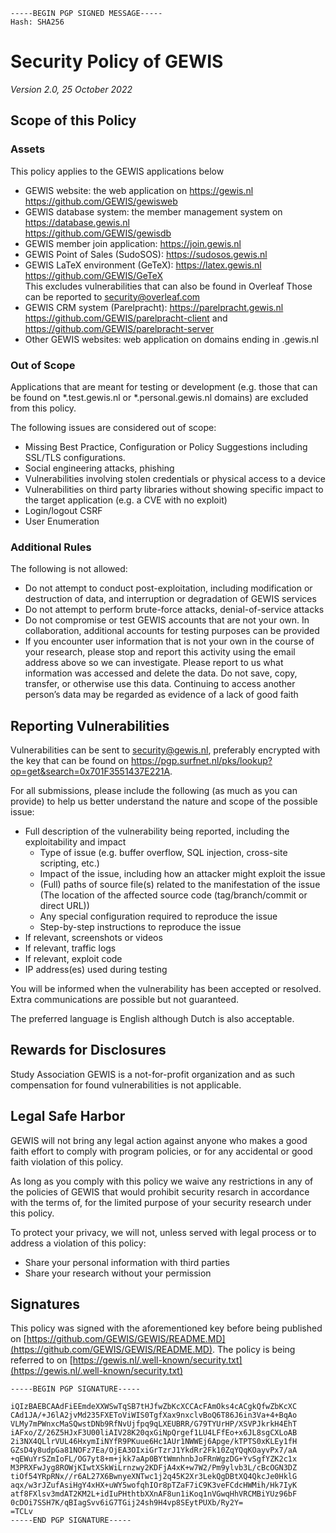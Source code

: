 ```
-----BEGIN PGP SIGNED MESSAGE-----
Hash: SHA256

```
# Security Policy of GEWIS
_Version 2.0, 25 October 2022_

## Scope of this Policy

### Assets
This policy applies to the GEWIS applications below

 * GEWIS website: the web application on https://gewis.nl<br/>https://github.com/GEWIS/gewisweb
 * GEWIS database system: the member management system on https://database.gewis.nl<br/>https://github.com/GEWIS/gewisdb
 * GEWIS member join application: https://join.gewis.nl
 * GEWIS Point of Sales (SudoSOS): https://sudosos.gewis.nl
 * GEWIS LaTeX environment (GeTeX): https://latex.gewis.nl<br/>https://github.com/GEWIS/GeTeX<br/>This excludes vulnerabilities that can also be found in Overleaf Those can be reported to security@overleaf.com
 * GEWIS CRM system (Parelpracht): https://parelpracht.gewis.nl<br/>https://github.com/GEWIS/parelpracht-client and https://github.com/GEWIS/parelpracht-server
 * Other GEWIS websites: web application on domains ending in .gewis.nl

### Out of Scope
Applications that are meant for testing or development (e.g. those that can be found on \*.test.gewis.nl or \*.personal.gewis.nl domains) are excluded from this policy.

The following issues are considered out of scope:
* Missing Best Practice, Configuration or Policy Suggestions including SSL/TLS configurations.
* Social engineering attacks, phishing
* Vulnerabilities involving stolen credentials or physical access to a device
* Vulnerabilities on third party libraries without showing specific impact to the target application (e.g. a CVE with no exploit)
* Login/logout CSRF
* User Enumeration

### Additional Rules
The following is not allowed:
* Do not attempt to conduct post-exploitation, including modification or destruction of data, and interruption or degradation of GEWIS services
* Do not attempt to perform brute-force attacks, denial-of-service attacks
* Do not compromise or test GEWIS accounts that are not your own. In collaboration, additional accounts for testing purposes can be provided
* If you encounter user information that is not your own in the course of your research, please stop and report this activity using the email address above so we can investigate. Please report to us what information was accessed and delete the data. Do not save, copy, transfer, or otherwise use this data. Continuing to access another person’s data may be regarded as evidence of a lack of good faith

## Reporting Vulnerabilities
Vulnerabilities can be sent to security@gewis.nl, preferably encrypted with the key that can be found on
https://pgp.surfnet.nl/pks/lookup?op=get&search=0x701F3551437E221A. 

For all submissions, please include the following (as much as you can provide) to help us better understand the nature and scope of the possible issue:

* Full description of the vulnerability being reported, including the exploitability and impact
	* Type of issue (e.g. buffer overflow, SQL injection, cross-site scripting, etc.)
	* Impact of the issue, including how an attacker might exploit the issue
	* (Full) paths of source file(s) related to the manifestation of the issue<br/>(The location of the affected source code (tag/branch/commit or direct URL))
	* Any special configuration required to reproduce the issue
	* Step-by-step instructions to reproduce the issue
* If relevant, screenshots or videos
* If relevant, traffic logs
* If relevant, exploit code
* IP address(es) used during testing

You will be informed when the vulnerability has been accepted or resolved. Extra communications are possible but not guaranteed.

The preferred language is English although Dutch is also acceptable.

## Rewards for Disclosures
Study Association GEWIS is a not-for-profit organization and as such compensation for found vulnerabilities is not applicable. 

## Legal Safe Harbor
GEWIS will not bring any legal action against anyone who makes a good faith effort to comply with program policies, or for any accidental or good faith violation of this policy. 

As long as you comply with this policy we waive any restrictions in any of the policies of GEWIS that would prohibit security resarch in accordance with the terms of, for the limited purpose of your security research under this policy.

To protect your privacy, we will not, unless served with legal process or to address a violation of this policy:
*   Share your personal information with third parties
*   Share your research without your permission

## Signatures
This policy was signed with the aforementioned key before being published on [https://github.com/GEWIS/GEWIS/README.MD](https://github.com/GEWIS/GEWIS/README.MD).
The policy is being referred to on [https://gewis.nl/.well-known/security.txt](https://gewis.nl/.well-known/security.txt)

```
-----BEGIN PGP SIGNATURE-----

iQIzBAEBCAAdFiEEmdeXXWSwTqSB7tHJfwZbKcXCCAcFAmOks4cACgkQfwZbKcXC
CAd1JA/+J6lA2jvMd235FXEToViWIS0TgfXax9nxclvBoQ6T86J6in3Va+4+BqAo
VLMy7mPWnxcMaSQwstDNb9RfNvUjfpq9qLXEUBRR/G79TYUrHP/XSVPJkrkH4EhT
iAFxo/Z/26Z5HJxF3U00liAIV28K20qxGiNpQrgef1LU4LFfEo+x6JL8sgCXLoAB
2i3NX4QLlrVUL46HxymIiNYfR9PKuue6Hc1AUr1NWWEj6Apge/kTPTS0xKLEy1fH
GZsD4y8udpGa81NOFz7Ea/OjEA3OIxiGrTzrJ1YkdRr2Fk10ZqYQqKOayvPx7/aA
+qEWuYrSZmIoFL/OG7yt8+m+jkk7aAp0BYtWmnhnbJoFRnWgzDG+YvSgfYZK2c1x
M3PRXFwJyg8ROWjKIwtXSkWiLrnzwy2KDFjA4xK+w7W2/Pm9ylvb3L/cBcOGN3DZ
tiOf54YRpRNx//r6AL27X6BwnyeXNTwc1j2q45K2Xr3LekQgDBtXQ4QkcJe0HklG
aqx/w3rJZufAsiHgY4xHX+uWY5wofqhIOr8pTZaF7iC9K3veFCdcHWMih/Hk7IyK
atf8FXlsv3mdAT2KM2L+idIuPHthtbXXnAF8un1iKoq1nVGwqHhVRCMBiYUz96bF
0cDOi7SSH7K/qBIagSvv6iG7TGij24sh9H4vp8SEytPUXb/Ry2Y=
=TCLv
-----END PGP SIGNATURE-----

```

